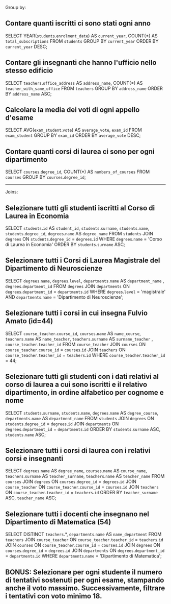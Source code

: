 

Group by:

## Contare quanti iscritti ci sono stati ogni anno

SELECT YEAR(`students`.`enrolment_date`) AS `current_year`, 
COUNT(*) AS `total_subscriptions` FROM `students` 
GROUP BY `current_year`
ORDER BY `current_year` DESC;


## Contare gli insegnanti che hanno l'ufficio nello stesso edificio

SELECT `teachers`.`office_address` AS `address_name`,
COUNT(*) AS `teacher_with_same_office` FROM `teachers`
GROUP BY `address_name`
ORDER BY `address_name` ASC;

## Calcolare la media dei voti di ogni appello d'esame

SELECT AVG(`exam_student`.`vote`) AS `average_vote`, `exam_id` FROM `exam_student`
GROUP BY `exam_id`
ORDER BY `average_vote` DESC;

## Contare quanti corsi di laurea ci sono per ogni dipartimento

SELECT `courses`.`degree_id`, COUNT(*) AS `numbers_of_courses` FROM `courses`
GROUP BY `courses`.`degree_id`;

<hr>

Joins:


## Selezionare tutti gli studenti iscritti al Corso di Laurea in Economia

SELECT `students`.`id` AS `student_id`, `students`.`surname`, `students`.`name`, `students`.`degree_id`, `degrees`.`name` AS `degree_name` 
FROM `students`
JOIN `degrees` ON `students`.`degree_id` = `degrees`.`id`
WHERE `degrees`.`name` = 'Corso di Laurea in Economia'
ORDER BY `students`.`surname` ASC;


## Selezionare tutti i Corsi di Laurea Magistrale del Dipartimento di Neuroscienze

SELECT `degrees`.`name`, `degrees`.`level`, `departments`.`name` AS `department_name` , `degrees`.`department_id`
FROM `degrees`
JOIN `departments` ON `degrees`.`department_id` = `departments`.`id`
WHERE `degrees`.`level` = 'magistrale'
AND `departments`.`name` = 'Dipartimento di Neuroscienze';

## Selezionare tutti i corsi in cui insegna Fulvio Amato (id=44)

SELECT `course_teacher`.`course_id`, `courses`.`name` AS `name_course`, `teachers`.`name` AS `name_teacher`, `teachers`.`surname` AS `surname_teacher` , `course_teacher`.`teacher_id`  FROM `course_teacher`
JOIN `courses` ON `course_teacher`.`course_id` = `courses`.`id`
JOIN `teachers` ON `course_teacher`.`teacher_id` = `teachers`.`id`
WHERE `course_teacher`.`teacher_id` = 44;

## Selezionare tutti gli studenti con i dati relativi al corso di laurea a cui sono iscritti e il relativo dipartimento, in ordine alfabetico per cognome e nome

SELECT  `students`.`surname`, `students`.`name`, `degrees`.`name` AS `degree_course`, `departments`.`name` AS `department_name`
FROM `students`
JOIN `degrees` ON `students`.`degree_id` = `degrees`.`id`
JOIN `departments` ON `degrees`.`department_id` = `departments`.`id`
ORDER BY `students`.`surname` ASC, `students`.`name` ASC;

## Selezionare tutti i corsi di laurea con i relativi corsi e insegnanti

SELECT `degrees`.`name` AS `degree_name`, `courses`.`name` AS `course_name`, `teachers`.`surname` AS `teacher_surname`,  `teachers`.`name` AS `teacher_name`
FROM `courses`
JOIN `degrees` ON `courses`.`degree_id` = `degrees`.`id`
JOIN `course_teacher` ON `course_teacher`.`course_id` = `courses`.`id`
JOIN `teachers` ON `course_teacher`.`teacher_id` = `teachers`.`id`
ORDER BY `teacher_surname` ASC, `teacher_name` ASC;


## Selezionare tutti i docenti che insegnano nel Dipartimento di Matematica (54)

SELECT DISTINCT `teachers`.*, `departments`.`name` AS `name_department`
FROM `teachers`
JOIN `course_teacher` ON `course_teacher`.`teacher_id` = `teachers`.`id`
JOIN `courses` ON `course_teacher`.`course_id` = `courses`.`id`
JOIN `degrees` ON `courses`.`degree_id` = `degrees`.`id`
JOIN `departments` ON `degrees`.`department_id` = `departments`.`id`
WHERE `departments`.`name` = 'Dipartimento di Matematica';

## BONUS: Selezionare per ogni studente il numero di tentativi sostenuti per ogni esame, stampando anche il voto massimo. Successivamente, filtrare i tentativi con voto minimo 18.